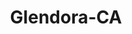 ---
title: Glendora-CA
slug: glendora-ca
f_state:
- cms/state/california.md
f_locations:
- cms/payday-loan/cash-in-a-flash-7591.md
- cms/payday-loan/checking-check-cashing-centers-14260.md
- cms/payday-loan/grand-payday-advance-19156.md
- cms/payday-loan/m-l-a-west-covian-payday-advan-20592.md
- cms/payday-loan/moneytree-21856.md
- cms/payday-loan/service-annex-llc-26330.md
updated-on: '2024-05-30T13:41:28.615Z'
created-on: '2024-05-30T13:41:28.615Z'
published-on: '2024-05-30T13:54:32.469Z'
f_city: Glendora
layout: '[city].html'
tags: city
---